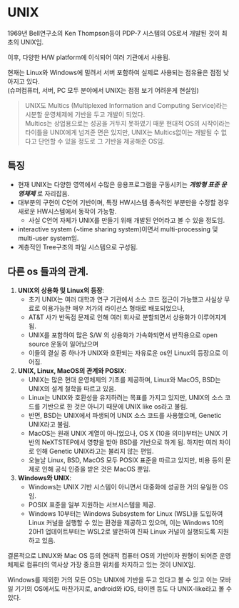 # UNIX

1969년 Bell연구소의 Ken Thompson등이 PDP-7 시스템의 OS로서 개발된 것이 최초의 UNIX임.

이후, 다양한 H/W platform에 이식되어 여러 기관에서 사용됨. 

현재는 Linux와 Windows에 밀려서 서버 포함하여 실제로 사용되는 점유율은 점점 낮아지고 있다.  
(슈퍼컴퓨터, 서버, PC 모두 분야에서 UNIX는 점점 보기 어려운게 현실임)

> UNIX도 Multics (Multiplexed Information and Computing Service)라는 시분할 운영체제에 기반을 두고 개발이 되었다.  
> Multics는 상업용으로는 성공을 거두지 못하였기 때문 현대적 OS의 시작이라는 타이틀을 UNIX에게 넘겨준 면은 있지만, UNIX는 Multics없이는 개발될 수 없다고 단언할 수 있을 정도로 그 기반을 제공해준 OS임.

## 특징

* 현재 UNIX는 다양한 영역에서 수많은 응용프로그램을 구동시키는 ***개방형 표준 운영체제*** 로 자리잡음.
* 대부분의 구현이 C언어 기반이며, 특정 HW시스템 종속적인 부분만을 수정할 경우 새로운 HW시스템에서 동작이 가능함.
    * 사실 C언어 자체가 UNIX를 만들기 위해 개발된 언어라고 볼 수 있을 정도임.
* interactive system (~time sharing system)이면서 multi-processing 및 multi-user system임.
* 계층적인 Tree구조의 파일 시스템으로 구성됨.

## 다른 os 들과의 관계.

1. **UNIX의 상용화 및 Linux의 등장**: 
    * 초기 UNIX는 여러 대학과 연구 기관에서 소스 코드 접근이 가능했고 사실상 무료로 이용가능한 매우 저가의 라이선스 형태로 배포되었으나, 
    * AT&T 사가 반독점 문제로 인해 여러 회사로 분할되면서 상용화가 이루어지게 됨. 
    * UNIX를 포함하여 많은 S/W 의 상용화가 가속화되면서 반작용으로 open source 운동이 일어났으며 
    * 이들의 결실 중 하나가 UNIX와 호환되는 자유로운 os인 Linux의 등장으로 이어짐.
2. **UNIX, Linux, MacOS의 관계와 POSIX**: 
    * UNIX는 많은 현대 운영체제의 기초를 제공하며, Linux와 MacOS, BSD는 UNIX의 설계 철학을 따르고 있음. 
    * Linux는 UNIX와 호환성을 유지하려는 목표를 가지고 있지만, UNIX의 소스 코드를 기반으로 한 것은 아니기 때문에 UNIX like os라고 불림.
    * 반면, BSD는 UNIX에서 파생되어 UNIX 소스 코드를 사용했으며, Genetic UNIX라고 불림.
    * MacOS는 원래 UNIX 계열이 아니었으나, OS X (10을 의미)부터는 UNIX 기반의 NeXTSTEP에서 영향을 받아 BSD를 기반으로 하게 됨. 하지만 여러 차이로 인해 Genetic UNIX라고는 불리지 않는 편임.
    * 오늘날 Linux, BSD, MacOS 모두 POSIX 표준을 따르고 있지만, 비용 등의 문제로 인해 공식 인증을 받은 것은 MacOS 뿐임.
3. **Windows와 UNIX**: 
    * Windows는 UNIX 기반 시스템이 아니면서 대중화에 성공한 거의 유일한 OS임.
    * POSIX 표준을 일부 지원하는 서브시스템을 제공. 
    * Windows 10부터는 Windows Subsystem for Linux (WSL)을 도입하여 Linux 커널을 실행할 수 있는 환경을 제공하고 있으며, 이는 Windows 10의 20H1 업데이트부터는 WSL2로 발전하여 진짜 Linux 커널이 실행되도록 지원하고 있음.

결론적으로 LINUX와 Mac OS 등의 현대적 컴퓨터 OS의 기반이자 원형이 되어준 운영체제로 컴퓨터의 역사상 가장 중요한 위치를 차지하고 있는 것이 UNIX임.

Windows를 제외한 거의 모든 OS는 UNIX에 기반을 두고 있다고 볼 수 있고 이는 모바일 기기의 OS에서도 마찬가지로, android와 iOS, 타이젠 등도 다 UNIX-like라고 볼 수 있다. 
